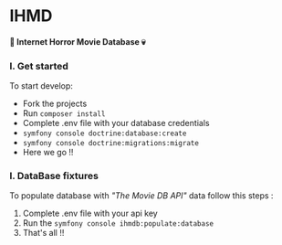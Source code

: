 # IHMD
#### :hocho: Internet Horror Movie Database :skull:

### I. Get started
To start develop:
* Fork the projects
* Run `composer install`
* Complete .env file with your database credentials
* `symfony console doctrine:database:create`
* `symfony console doctrine:migrations:migrate`
* Here we go !!

### I.  DataBase fixtures

To populate database with *"The Movie DB API"* data follow this steps :

1. Complete .env file with your api key
2. Run the `symfony console ihmdb:populate:database`
3. That's all !!




